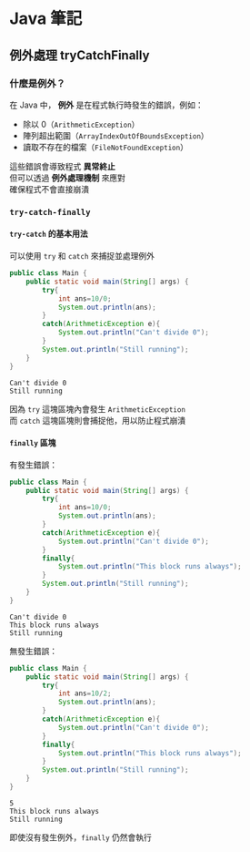 # **Java 筆記**  
## 例外處理 tryCatchFinally  

### 什麼是例外？  

在 Java 中， **例外** 是在程式執行時發生的錯誤，例如：

* 除以 0（`ArithmeticException`）
* 陣列超出範圍（`ArrayIndexOutOfBoundsException`）
* 讀取不存在的檔案（`FileNotFoundException`）

這些錯誤會導致程式 **異常終止**  
但可以透過 **例外處理機制** 來應對  
確保程式不會直接崩潰  

### `try-catch-finally`  

#### `try-catch` 的基本用法  

可以使用 `try` 和 `catch` 來捕捉並處理例外  

```java
public class Main {
    public static void main(String[] args) {
        try{
            int ans=10/0;
            System.out.println(ans);
        }
        catch(ArithmeticException e){
            System.out.println("Can't divide 0");
        }
        System.out.println("Still running");
    }
}

```

```
Can't divide 0
Still running
```

因為 `try` 這塊區塊內會發生 `ArithmeticException`  
而 `catch` 這塊區塊則會捕捉他，用以防止程式崩潰  

#### `finally` 區塊  

有發生錯誤：  
```java
public class Main {
    public static void main(String[] args) {
        try{
            int ans=10/0;
            System.out.println(ans);
        }
        catch(ArithmeticException e){
            System.out.println("Can't divide 0");
        }
        finally{
            System.out.println("This block runs always");
        }
        System.out.println("Still running");
    }
}
```

```
Can't divide 0
This block runs always
Still running
```

無發生錯誤：  
```java
public class Main {
    public static void main(String[] args) {
        try{
            int ans=10/2;
            System.out.println(ans);
        }
        catch(ArithmeticException e){
            System.out.println("Can't divide 0");
        }
        finally{
            System.out.println("This block runs always");
        }
        System.out.println("Still running");
    }
}
```

```
5
This block runs always
Still running
```

即使沒有發生例外，`finally` 仍然會執行  
